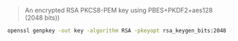 > An encrypted RSA PKCS8-PEM key using PBES+PKDF2+aes128 (2048 bits))

```sh
openssl genpkey -out key -algorithm RSA -pkeyopt rsa_keygen_bits:2048 -aes-128-cbc -pass pass:password
```
